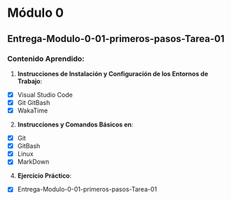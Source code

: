 # Módulo 0
## Entrega-Modulo-0-01-primeros-pasos-Tarea-01

### Contenido Aprendido:

1. **Instrucciones de Instalación y Configuración de los Entornos de Trabajo**:
- [X] Visual Studio Code
- [X] Git GitBash
- [X] WakaTime

2. **Instrucciones y Comandos Básicos en**:
- [X] Git
- [X] GitBash
- [X] Linux
- [X] MarkDown

4. **Ejercicio Práctico**:
- [X] Entrega-Modulo-0-01-primeros-pasos-Tarea-01

